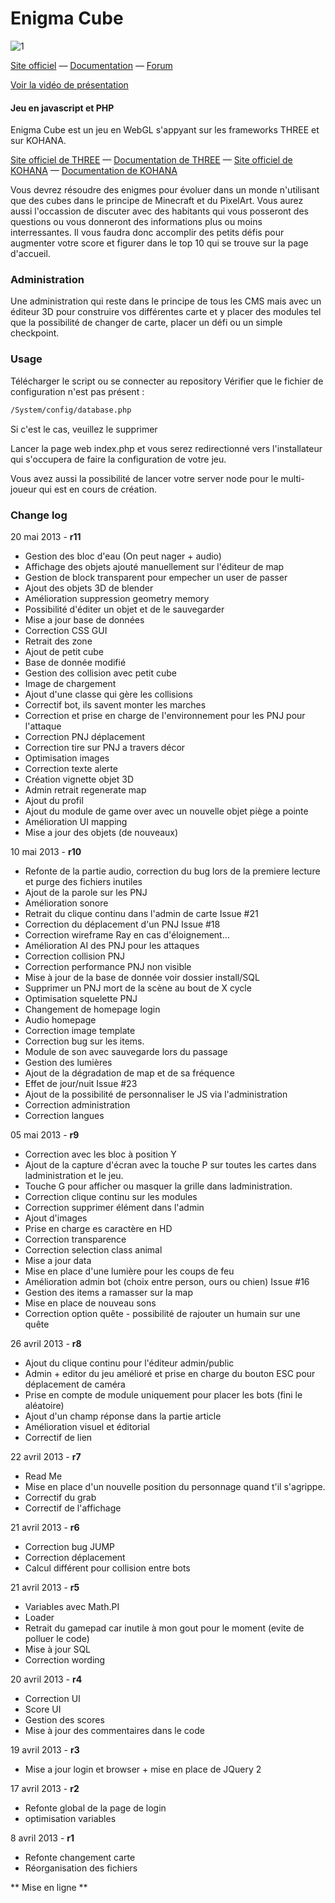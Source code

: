 Enigma Cube
========
![1](https://f.cloud.github.com/assets/4077369/492751/e9cdff50-bae5-11e2-9402-00c6e70b44a7.jpg)

[Site officiel](http://www.enigmacube.com) — [Documentation](http://docs.openrpg.fr) — [Forum](http://www.openrpg.fr/forums/85-enigma-cube)

[Voir la vidéo de présentation](http://youtu.be/hSYKtFSRMsU)

#### Jeu en javascript et PHP ####

Enigma Cube est un jeu en WebGL s'appyant sur les frameworks THREE et sur KOHANA.

[Site officiel de THREE](http://threejs.org/) — [Documentation de THREE](http://threejs.org/docs/) — [Site officiel de KOHANA](http://kohanaframework.org/) — [Documentation de KOHANA](http://docs.openrpg.fr/creer-son-jeu)

Vous devrez résoudre des enigmes pour évoluer dans un monde n'utilisant que des cubes dans le principe de Minecraft et du PixelArt.
Vous aurez aussi l'occassion de discuter avec des habitants qui vous posseront des questions ou vous donneront des informations plus ou moins interressantes.
Il vous faudra donc accomplir des petits défis pour augmenter votre score et figurer dans le top 10 qui se trouve sur la page d'accueil.

### Administration ###

Une administration qui reste dans le principe de tous les CMS mais avec un éditeur 3D pour construire vos différentes carte et y placer des modules tel que la possibilité de changer de carte, placer un défi ou un simple checkpoint.

### Usage ###

Télécharger le script ou se connecter au repository
Vérifier que le fichier de configuration n'est pas présent :

```html
/System/config/database.php
```

Si c'est le cas, veuillez le supprimer

Lancer la page web index.php et vous serez redirectionné vers l'installateur qui s'occupera de faire la configuration de votre jeu.

Vous avez aussi la possibilité de lancer votre server node pour le multi-joueur qui est en cours de création.


### Change log ###


20 mai 2013 - **r11**

* Gestion des bloc d'eau (On peut nager + audio)
* Affichage des objets ajouté manuellement sur l'éditeur de map
* Gestion de block transparent pour empecher un user de passer
* Ajout des objets 3D de blender
* Amélioration suppression geometry memory
* Possibilité d'éditer un objet et de le sauvegarder
* Mise a jour base de données
* Correction CSS GUI
* Retrait des zone
* Ajout de petit cube
* Base de donnée modifié
* Gestion des collision avec petit cube
* Image de chargement
* Ajout d'une classe qui gère les collisions
* Correctif bot, ils savent monter les marches
* Correction et prise en charge de l'environnement pour les PNJ pour l'attaque
* Correction PNJ déplacement
* Correction tire sur PNJ a travers décor
* Optimisation images
* Correction texte alerte
* Création vignette objet 3D
* Admin retrait regenerate map
* Ajout du profil
* Ajout du module de game over avec un nouvelle objet piège a pointe
* Amélioration UI mapping
* Mise a jour des objets (de nouveaux)


10 mai 2013 - **r10**

* Refonte de la partie audio, correction du bug lors de la premiere lecture et purge des fichiers inutiles
* Ajout de la parole sur les PNJ
* Amélioration sonore
* Retrait du clique continu dans l'admin de carte Issue #21
* Correction du déplacement d'un PNJ Issue #18
* Correction wireframe Ray en cas d'éloignement...
* Amélioration AI des PNJ pour les attaques
* Correction collision PNJ
* Correction performance PNJ non visible
* Mise à jour de la base de donnée voir dossier install/SQL
* Supprimer un PNJ mort de la scène au bout de X cycle
* Optimisation squelette PNJ
* Changement de homepage login
* Audio homepage
* Correction image template
* Correction bug sur les items.
* Module de son avec sauvegarde lors du passage
* Gestion des lumières
* Ajout de la dégradation de map et de sa fréquence
* Effet de jour/nuit Issue #23
* Ajout de la possibilité de personnaliser le JS via l'administration
* Correction administration
* Correction langues


05 mai 2013 - **r9**

* Correction avec les bloc à position Y
* Ajout de la capture d'écran avec la touche P sur toutes les cartes dans ladministration et le jeu.
* Touche G pour afficher ou masquer la grille dans ladministration.
* Correction clique continu sur les modules
* Correction supprimer élément dans l'admin
* Ajout d'images
* Prise en charge es caractère en HD
* Correction transparence
* Correction selection class animal
* Mise a jour data
* Mise en place d'une lumière pour les coups de feu
* Amélioration admin bot (choix entre person, ours ou chien) Issue #16
* Gestion des items a ramasser sur la map
* Mise en place de nouveau sons
* Correction option quête - possibilité de rajouter un humain sur une quête


26 avril 2013 - **r8**

* Ajout du clique continu pour l'éditeur admin/public
* Admin + editor du jeu amélioré et prise en charge du bouton ESC pour déplacement de caméra
* Prise en compte de module uniquement pour placer les bots (fini le aléatoire)
* Ajout d'un champ réponse dans la partie article
* Amélioration visuel et éditorial
* Correctif de lien


22 avril 2013 - **r7**

* Read Me
* Mise en place d'un nouvelle position du personnage quand t'il s'agrippe.
* Correctif du grab
* Correctif de l'affichage


21 avril 2013 - **r6**

* Correction bug JUMP
* Correction déplacement
* Calcul différent pour collision entre bots


21 avril 2013 - **r5**

* Variables avec Math.PI
* Loader
* Retrait du gamepad car inutile à mon gout pour le moment (evite de polluer le code)
* Mise à jour SQL
* Correction wording


20 avril 2013 - **r4**

* Correction UI
* Score UI
* Gestion des scores
* Mise à jour des commentaires dans le code


19 avril 2013 - **r3**

* Mise a jour login et browser + mise en place de JQuery 2


17 avril 2013 - **r2**

* Refonte global de la page de login
* optimisation variables


8 avril 2013 - **r1**

* Refonte changement carte
* Réorganisation des fichiers


** Mise en ligne **